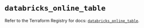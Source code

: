 # `databricks_online_table`

Refer to the Terraform Registry for docs: [`databricks_online_table`](https://registry.terraform.io/providers/databricks/databricks/1.54.0/docs/resources/online_table).
